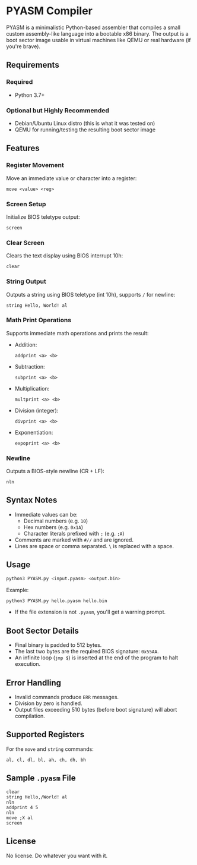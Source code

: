 # PYASM Compiler

PYASM is a minimalistic Python-based assembler that compiles a small custom assembly-like language into a bootable x86 binary. The output is a boot sector image usable in virtual machines like QEMU or real hardware (if you're brave).

## Requirements

### Required
- Python 3.7+

### Optional but Highly Recommended
- Debian/Ubuntu Linux distro (this is what it was tested on)
- QEMU for running/testing the resulting boot sector image

## Features

### Register Movement
Move an immediate value or character into a register:

```
move <value> <reg>
```

### Screen Setup
Initialize BIOS teletype output:

```
screen
```

### Clear Screen
Clears the text display using BIOS interrupt 10h:

```
clear
```

### String Output
Outputs a string using BIOS teletype (int 10h), supports `/` for newline:

```
string Hello, World! al
```

### Math Print Operations
Supports immediate math operations and prints the result:

- Addition:
  ```
  addprint <a> <b>
  ```

- Subtraction:
  ```
  subprint <a> <b>
  ```

- Multiplication:
  ```
  multprint <a> <b>
  ```

- Division (integer):
  ```
  divprint <a> <b>
  ```

- Exponentiation:
  ```
  expoprint <a> <b>
  ```

### Newline
Outputs a BIOS-style newline (CR + LF):

```
nln
```

## Syntax Notes

- Immediate values can be:
  - Decimal numbers (e.g. `10`)
  - Hex numbers (e.g. `0x1A`)
  - Character literals prefixed with `;` (e.g. `;A`)
- Comments are marked with `#//` and are ignored.
- Lines are space or comma separated. `\` is replaced with a space.

## Usage

```bash
python3 PYASM.py <input.pyasm> <output.bin>
```

Example:

```bash
python3 PYASM.py hello.pyasm hello.bin
```

- If the file extension is not `.pyasm`, you'll get a warning prompt.

## Boot Sector Details

- Final binary is padded to 512 bytes.
- The last two bytes are the required BIOS signature: `0x55AA`.
- An infinite loop (`jmp $`) is inserted at the end of the program to halt execution.

## Error Handling

- Invalid commands produce `ERR` messages.
- Division by zero is handled.
- Output files exceeding 510 bytes (before boot signature) will abort compilation.

## Supported Registers

For the `move` and `string` commands:

```
al, cl, dl, bl, ah, ch, dh, bh
```

## Sample `.pyasm` File

```pyasm
clear
string Hello,/World! al
nln
addprint 4 5
nln
move ;X al
screen
```

## License

No license. Do whatever you want with it.
